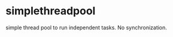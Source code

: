simplethreadpool
================

simple thread pool to run independent tasks. No synchronization. 
